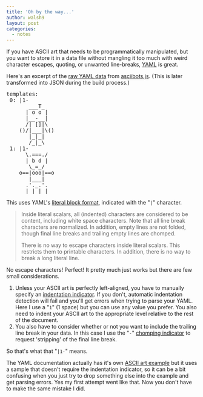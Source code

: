 ```yaml
---
title: 'Oh by the way...'
author: walsh9
layout: post
categories:
  - notes
---
```

If you have ASCII art that needs to be programmatically manipulated, but you want to store it in a data file without mangling it too much with weird character escapes, quoting, or unwanted line-breaks, [YAML][1] is great. 

Here's an excerpt of the [raw YAML data][2] from [asciibots.js][3]. (This is later transformed into JSON during the build process.) 

<pre>templates:
 0: |1-
       ___T_     
      | o o |    
      |__-__|    
      /| []|\    
    ()/|___|\()  
       |_|_|     
       /_|_\     
 1: |1-
      \.===./    
      | b d |    
       \_=_/     
    o==|ooo|==o  
       |___|     
      .'._.'.    
      |_| |_| 
</pre>

This uses YAML's [literal block format][4], indicated with the "`|`" character. 

> Inside literal scalars, all (indented) characters are considered to be content, including white space characters. Note that all line break characters are normalized. In addition, empty lines are not folded, though final line breaks and trailing empty lines are chomped.
> 
> There is no way to escape characters inside literal scalars. This restricts them to printable characters. In addition, there is no way to break a long literal line. 

No escape characters! Perfect! It pretty much just works but there are few small considerations. 

  1. Unless your ASCII art is perfectly left-aligned, you have to manually specify an [indentation indicator][5]. If you don't, automatic indentation detection will fail and you'll get errors when trying to parse your YAML. Here I use a "`1`" (1 space) but you can use any value you prefer. You also need to indent your ASCII art to the appropriate level relative to the rest of the document.
  2. You also have to consider whether or not you want to include the trailing line break in your data. In this case I use the "`-`" [chomping indicator][6] to request 'stripping' of the final line break.

So that's what that "`|1-`" means. 

The YAML documentation actually has it's own [ASCII art example][7] but it uses a sample that doesn't require the indentation indicator, so it can be a bit confusing when you just try to drop something else into the example and get parsing errors. Yes my first attempt went like that. Now you don't have to make the same mistake I did.

 [1]: http://www.yaml.org/
 [2]: https://github.com/walsh9/asciibots/blob/master/src/data/asciibots.yml
 [3]: http://walsh9.net/projects/asciibots-js
 [4]: http://www.yaml.org/spec/1.2/spec.html#id2795688
 [5]: http://www.yaml.org/spec/1.2/spec.html#id2793979
 [6]: http://www.yaml.org/spec/1.2/spec.html#id2794534
 [7]: http://www.yaml.org/spec/1.2/spec.html#id2760844